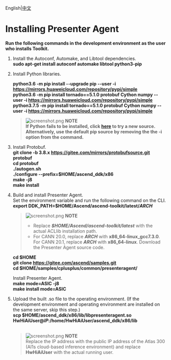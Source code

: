 English|[中文](README_300_CN.md)
# Installing Presenter Agent
 **Run the following commands in the development environment as the user who installs Toolkit.** 

1. Install the Autoconf, Automake, and Libtool dependencies.  
    **sudo apt-get install autoconf automake libtool python3-pip**
2. Install Python libraries.  

    **python3.6 -m pip install --upgrade pip --user -i https://mirrors.huaweicloud.com/repository/pypi/simple**    
    **python3.6 -m pip install tornado==5.1.0 protobuf Cython numpy --user -i https://mirrors.huaweicloud.com/repository/pypi/simple**  
    **python3.7.5 -m pip install tornado==5.1.0 protobuf Cython numpy --user -i https://mirrors.huaweicloud.com/repository/pypi/simple**

    >![](https://images.gitee.com/uploads/images/2020/1130/162342_1d7d35d7_7401379.png "screenshot.png") **NOTE**  
    >**If Python fails to be installed, click [here](https://bbs.huaweicloud.com/forum/thread-97632-1-1.html) to try a new source. Alternatively, use the default pip source by removing the the -i option from the command.**  
3. Install Protobuf.  
    **git clone -b 3.8.x https://gitee.com/mirrors/protobufsource.git protobuf**  
    **cd protobuf**  
    **./autogen.sh**  
    **./configure --prefix=$HOME/ascend_ddk/x86**  
    **make -j8**  
    **make install**     

4. Build and install Presenter Agent.    
    Set the environment variable and run the following command on the CLI.  
    **export DDK_PATH=$HOME/Ascend/ascend-toolkit/latest/_ARCH_**   
    >![](https://images.gitee.com/uploads/images/2020/1130/162342_1d7d35d7_7401379.png "screenshot.png") **NOTE**   
    >- Replace ***$HOME/Ascend/ascend-toolkit/latest*** with the actual ACLlib installation path.   
    >- For CANN 20.0, replace ***ARCH*** with **x86_64-linux_gcc7.3.0**. For CANN 20.1, replace ***ARCH*** with **x86_64-linux**.
    Download the Presenter Agent source code.  
     
     **cd $HOME**   
     **git clone https://gitee.com/ascend/samples.git**   
     **cd $HOME/samples/cplusplus/common/presenteragent/** 

    Install Presenter Agent.     
    **make mode=ASIC -j8**   
    **make install mode=ASIC** 

 5. Upload the built .so file to the operating environment. (If the development environment and operating environment are installed on the same server, skip this step.)  
     **scp $HOME/ascend_ddk/x86/lib/libpresenteragent.so  HwHiAiUser@_IP_:/home/HwHiAiUser/ascend_ddk/x86/lib**     
     ​    
     >![](https://images.gitee.com/uploads/images/2020/1130/162342_1d7d35d7_7401379.png "screenshot.png") **NOTE**  
     >Replace the IP address with the public IP address of the Atlas 300 (AI1s cloud-based inference environment) and replace **HwHiAiUser** with the actual running user.





